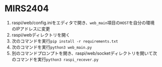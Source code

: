 # MIRS2404

1. raspi/web/config.iniをエディタで開き、```web_main```項目の```HOST```を自分の環境のIPアドレスに変更
2. raspi/webディレクトリを開く
3. 次のコマンドを実行```pip install -r requirements.txt```
4. 次のコマンドを実行```python3 web_main.py```
5. 別のコマンドプロンプトを開き、raspi/web/socketディレクトリを開いて次のコマンドを実行```python3 raspi_recever.py```
